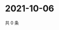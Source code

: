 # 2021-10-06

共 0 条

<!-- BEGIN WEIBO -->
<!-- 最后更新时间 Wed Oct 06 2021 04:13:36 GMT+0800 (China Standard Time) -->

<!-- END WEIBO -->
